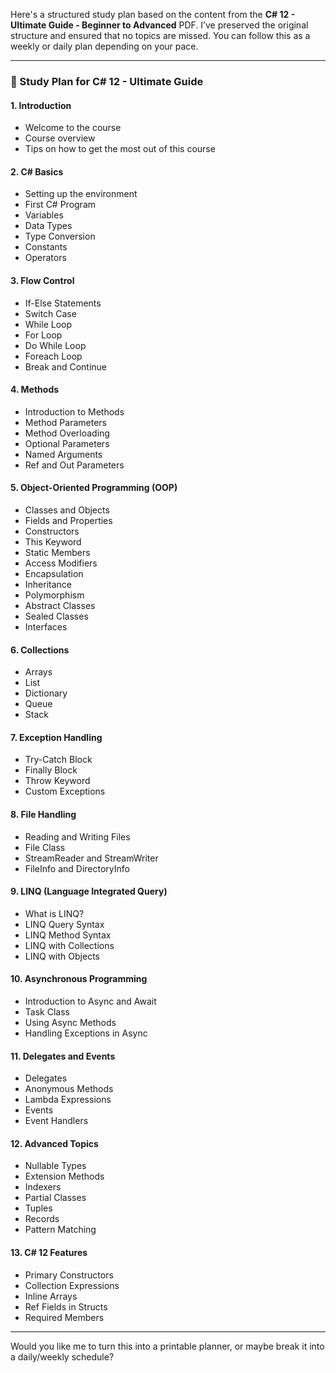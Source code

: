 Here's a structured study plan based on the content from the **C# 12 - Ultimate Guide - Beginner to Advanced** PDF. I’ve preserved the original structure and ensured that no topics are missed. You can follow this as a weekly or daily plan depending on your pace.

---

### **📘 Study Plan for C# 12 - Ultimate Guide**

#### **1. Introduction**
- Welcome to the course
- Course overview
- Tips on how to get the most out of this course

#### **2. C# Basics**
- Setting up the environment
- First C# Program
- Variables
- Data Types
- Type Conversion
- Constants
- Operators

#### **3. Flow Control**
- If-Else Statements
- Switch Case
- While Loop
- For Loop
- Do While Loop
- Foreach Loop
- Break and Continue

#### **4. Methods**
- Introduction to Methods
- Method Parameters
- Method Overloading
- Optional Parameters
- Named Arguments
- Ref and Out Parameters

#### **5. Object-Oriented Programming (OOP)**
- Classes and Objects
- Fields and Properties
- Constructors
- This Keyword
- Static Members
- Access Modifiers
- Encapsulation
- Inheritance
- Polymorphism
- Abstract Classes
- Sealed Classes
- Interfaces

#### **6. Collections**
- Arrays
- List
- Dictionary
- Queue
- Stack

#### **7. Exception Handling**
- Try-Catch Block
- Finally Block
- Throw Keyword
- Custom Exceptions

#### **8. File Handling**
- Reading and Writing Files
- File Class
- StreamReader and StreamWriter
- FileInfo and DirectoryInfo

#### **9. LINQ (Language Integrated Query)**
- What is LINQ?
- LINQ Query Syntax
- LINQ Method Syntax
- LINQ with Collections
- LINQ with Objects

#### **10. Asynchronous Programming**
- Introduction to Async and Await
- Task Class
- Using Async Methods
- Handling Exceptions in Async

#### **11. Delegates and Events**
- Delegates
- Anonymous Methods
- Lambda Expressions
- Events
- Event Handlers

#### **12. Advanced Topics**
- Nullable Types
- Extension Methods
- Indexers
- Partial Classes
- Tuples
- Records
- Pattern Matching

#### **13. C# 12 Features**
- Primary Constructors
- Collection Expressions
- Inline Arrays
- Ref Fields in Structs
- Required Members

---

Would you like me to turn this into a printable planner, or maybe break it into a daily/weekly schedule?